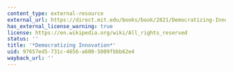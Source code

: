 ```yaml
---
content_type: external-resource
external_url: https://direct.mit.edu/books/book/2821/Democratizing-Innovation
has_external_license_warning: true
license: https://en.wikipedia.org/wiki/All_rights_reserved
status: ''
title: '*Democratizing Innovation*'
uid: 97657ed5-731c-4656-a600-5009fbbb62e4
wayback_url: ''
---
```

